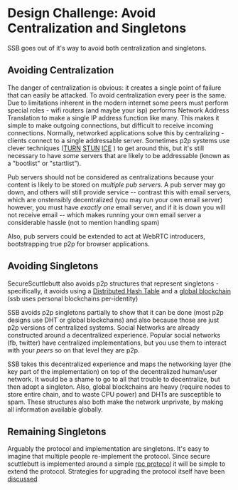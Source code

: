 # Design Challenge: Avoid Centralization and Singletons

SSB goes out of it's way to avoid both centralization and singletons.

## Avoiding Centralization

The danger of centralization is obvious: it creates a single point of failure that can easily be attacked.
To avoid centralization every peer is the same. Due to limitations inherent in the modern internet some peers must perform special roles - wifi routers (and maybe your isp) performs Network Address Translation to make a single IP address function like many. This makes it simple to make outgoing connections, but difficult to receive incoming connections. Normally, networked applications solve this by centralizing - clients connect to a single addressable server. Sometimes p2p systems use clever techniques ([TURN](http://en.wikipedia.org/wiki/Traversal_Using_Relays_around_NAT) [STUN](http://en.wikipedia.org/wiki/STUN) [ICE](http://en.wikipedia.org/wiki/Interactive_Connectivity_Establishment) ) to get around this, but it's still necessary to have *some* servers that are likely to be addressable (known as a "bootlist" or "startlist").

Pub servers should not be considered as centralizations because your content is likely to be stored on _multiple pub servers_. A pub server may go down, and others will still provide service -- contrast this with email servers, which are onstensibly decentralized (you may run your own email server) however, you must have *exactly one* email server, and if it is down you will not receive email -- which makes running your own email server a considerable hassle (not to mention handling spam)

Also, pub servers could be extended to act at WebRTC introducers, bootstrapping true p2p for browser applications.

## Avoiding Singletons

SecureScuttlebutt also avoids p2p structures that represent singletons - specifically, it avoids using a [Distributed Hash Table](http://en.wikipedia.org/wiki/Distributed_hash_table) and a [global blockchain](http://en.wikipedia.org/wiki/Bitcoin#Block_chain) (ssb uses personal blockchains per-identity)

SSB avoids p2p singletons partially to show that it can be done (most p2p designs use DHT or global blockchains) and also because those are just p2p versions of centralized systems. Social Networks are already constructed around a decentralized experience. Popular social networks (fb, twitter) have centralized implementations, but you use them to interact with your _peers_ so on that level they are p2p.

SSB takes this decentralized experience and maps the networking layer (the key part of the implementation) on top of the decentralized human/user network. It would be a shame to go to all that trouble to decentralize, but then adopt a singleton. Also, global blockchains are heavy (require nodes to store entire chain, and to waste CPU power) and DHTs are susceptible to spam. These structures also both make the network unprivate, by making all information available globally.

## Remaining Singletons

Arguably the protocol and implementation are singletons. It's easy to imagine that multiple people re-implement the protocol. Since secure scuttlebutt is implemented around a simple [rpc protocol](https://github.com/ssbc/muxrpc) it will be simple to extend the protocol. Strategies for upgrading the protocol itself have been [discussed](https://github.com/ssbc/scuttlebot/issues/139)